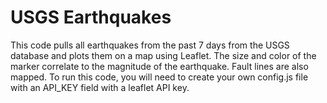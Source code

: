 # USGS Earthquakes

This code pulls all earthquakes from the past 7 days from the USGS database and plots them on a map using Leaflet.  The size and color of the marker correlate to the magnitude of the earthquake.  Fault lines are also mapped.  To run this code, you will need to create your own config.js file with an API_KEY field with a leaflet API key. 